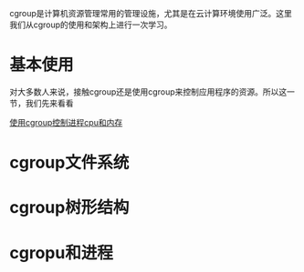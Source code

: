 cgroup是计算机资源管理常用的管理设施，尤其是在云计算环境使用广泛。这里我们从cgroup的使用和架构上进行一次学习。

# 基本使用

对大多数人来说，接触cgroup还是使用cgroup来控制应用程序的资源。所以这一节，我们先来看看

[使用cgroup控制进程cpu和内存][1]

# cgroup文件系统

# cgroup树形结构

# cgropu和进程


[1]: /cgroup/01-control_cpu_mem_by_cgroup.md
